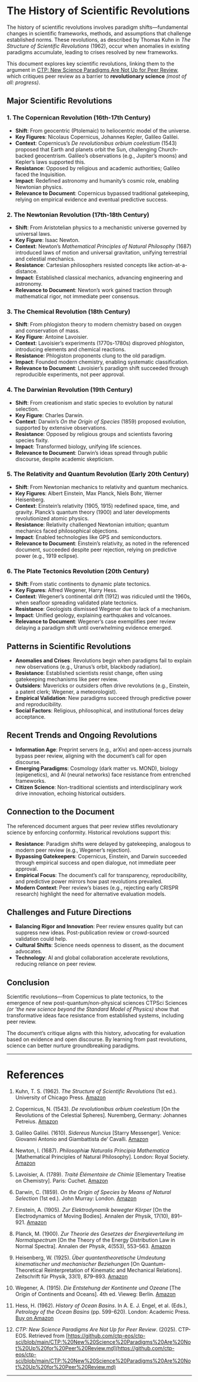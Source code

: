 # The History of Scientific Revolutions

The history of scientific revolutions involves paradigm shifts—fundamental changes in scientific frameworks, methods, and assumptions that challenge established norms. These revolutions, as described by Thomas Kuhn in *The Structure of Scientific Revolutions* (1962), occur when anomalies in existing paradigms accumulate, leading to crises resolved by new frameworks. 

This document explores key scientific revolutions, linking them to the argument in [CTP: New Science Paradigms Are Not Up for Peer Review](https://github.com/ctp-eos/ctp-sci/blob/main/CTP:%20New%20Science%20Paradigms%20Are%20Not%20Up%20for%20Peer%20Review.md), which critiques peer review as a barrier to **revolutionary science** *(most of all: progress)*.

## Major Scientific Revolutions

### 1. The Copernican Revolution (16th-17th Century)
- **Shift**: From geocentric (Ptolemaic) to heliocentric model of the universe.
- **Key Figures**: Nicolaus Copernicus, Johannes Kepler, Galileo Galilei.
- **Context**: Copernicus’s *De revolutionibus orbium coelestium* (1543) proposed that Earth and planets orbit the Sun, challenging Church-backed geocentrism. Galileo’s observations (e.g., Jupiter’s moons) and Kepler’s laws supported this.
- **Resistance**: Opposed by religious and academic authorities; Galileo faced the Inquisition.
- **Impact**: Redefined astronomy and humanity’s cosmic role, enabling Newtonian physics.
- **Relevance to Document**: Copernicus bypassed traditional gatekeeping, relying on empirical evidence and eventual predictive success.

### 2. The Newtonian Revolution (17th-18th Century)
- **Shift**: From Aristotelian physics to a mechanistic universe governed by universal laws.
- **Key Figure**: Isaac Newton.
- **Context**: Newton’s *Mathematical Principles of Natural Philosophy* (1687) introduced laws of motion and universal gravitation, unifying terrestrial and celestial mechanics.
- **Resistance**: Cartesian philosophers resisted concepts like action-at-a-distance.
- **Impact**: Established classical mechanics, advancing engineering and astronomy.
- **Relevance to Document**: Newton’s work gained traction through mathematical rigor, not immediate peer consensus.

### 3. The Chemical Revolution (18th Century)
- **Shift**: From phlogiston theory to modern chemistry based on oxygen and conservation of mass.
- **Key Figure**: Antoine Lavoisier.
- **Context**: Lavoisier’s experiments (1770s-1780s) disproved phlogiston, introducing elements and chemical reactions.
- **Resistance**: Phlogiston proponents clung to the old paradigm.
- **Impact**: Founded modern chemistry, enabling systematic classification.
- **Relevance to Document**: Lavoisier’s paradigm shift succeeded through reproducible experiments, not peer approval.

### 4. The Darwinian Revolution (19th Century)
- **Shift**: From creationism and static species to evolution by natural selection.
- **Key Figure**: Charles Darwin.
- **Context**: Darwin’s *On the Origin of Species* (1859) proposed evolution, supported by extensive observations.
- **Resistance**: Opposed by religious groups and scientists favoring species fixity.
- **Impact**: Transformed biology, unifying life sciences.
- **Relevance to Document**: Darwin’s ideas spread through public discourse, despite academic skepticism.

### 5. The Relativity and Quantum Revolution (Early 20th Century)
- **Shift**: From Newtonian mechanics to relativity and quantum mechanics.
- **Key Figures**: Albert Einstein, Max Planck, Niels Bohr, Werner Heisenberg.
- **Context**: Einstein’s relativity (1905, 1915) redefined space, time, and gravity. Planck’s quantum theory (1900) and later developments revolutionized atomic physics.
- **Resistance**: Relativity challenged Newtonian intuition; quantum mechanics faced philosophical objections.
- **Impact**: Enabled technologies like GPS and semiconductors.
- **Relevance to Document**: Einstein’s relativity, as noted in the referenced document, succeeded despite peer rejection, relying on predictive power (e.g., 1919 eclipse).

### 6. The Plate Tectonics Revolution (20th Century)
- **Shift**: From static continents to dynamic plate tectonics.
- **Key Figures**: Alfred Wegener, Harry Hess.
- **Context**: Wegener’s continental drift (1912) was ridiculed until the 1960s, when seafloor spreading validated plate tectonics.
- **Resistance**: Geologists dismissed Wegener due to lack of a mechanism.
- **Impact**: Unified geology, explaining earthquakes and volcanoes.
- **Relevance to Document**: Wegener’s case exemplifies peer review delaying a paradigm shift until overwhelming evidence emerged.

## Patterns in Scientific Revolutions
- **Anomalies and Crises**: Revolutions begin when paradigms fail to explain new observations (e.g., Uranus’s orbit, blackbody radiation).
- **Resistance**: Established scientists resist change, often using gatekeeping mechanisms like peer review.
- **Outsiders**: Mavericks or outsiders often drive revolutions (e.g., Einstein, a patent clerk; Wegener, a meteorologist).
- **Empirical Validation**: New paradigms succeed through predictive power and reproducibility.
- **Social Factors**: Religious, philosophical, and institutional forces delay acceptance.

## Recent Trends and Ongoing Revolutions
- **Information Age**: Preprint servers (e.g., arXiv) and open-access journals bypass peer review, aligning with the document’s call for open discourse.
- **Emerging Paradigms**: Cosmology (dark matter vs. MOND), biology (epigenetics), and AI (neural networks) face resistance from entrenched frameworks.
- **Citizen Science**: Non-traditional scientists and interdisciplinary work drive innovation, echoing historical outsiders.

## Connection to the Document
The referenced document argues that peer review stifles revolutionary science by enforcing conformity. Historical revolutions support this:
- **Resistance**: Paradigm shifts were delayed by gatekeeping, analogous to modern peer review (e.g., Wegener’s rejection).
- **Bypassing Gatekeepers**: Copernicus, Einstein, and Darwin succeeded through empirical success and open dialogue, not immediate peer approval.
- **Empirical Focus**: The document’s call for transparency, reproducibility, and predictive power mirrors how past revolutions prevailed.
- **Modern Context**: Peer review’s biases (e.g., rejecting early CRISPR research) highlight the need for alternative evaluation models.

## Challenges and Future Directions
- **Balancing Rigor and Innovation**: Peer review ensures quality but can suppress new ideas. Post-publication review or crowd-sourced validation could help.
- **Cultural Shifts**: Science needs openness to dissent, as the document advocates.
- **Technology**: AI and global collaboration accelerate revolutions, reducing reliance on peer review.

## Conclusion
Scientific revolutions—from Copernicus to plate tectonics, to the emergence of new post-quantum/non-physical sciences CTPSci Sciences *(or 'the new science beyond the Standard Model of Physics)* show that transformative ideas face resistance from established systems, including peer review. 

The document’s critique aligns with this history, advocating for evaluation based on evidence and open discourse. By learning from past revolutions, science can better nurture groundbreaking paradigms.

---

# References

1. Kuhn, T. S. (1962). *The Structure of Scientific Revolutions* (1st ed.). University of Chicago Press. [Amazon](https://www.amazon.com/dp/0226458083?tag=ctpenergy03-20)

2. Copernicus, N. (1543). *De revolutionibus orbium coelestium* [On the Revolutions of the Celestial Spheres]. Nuremberg, Germany: Johannes Petreius. [Amazon](https://www.amazon.com/dp/1612192452?tag=ctpenergy03-20)

3. Galileo Galilei. (1610). *Sidereus Nuncius* [Starry Messenger]. Venice: Giovanni Antonio and Giambattista de’ Cavalli. [Amazon](https://www.amazon.com/dp/0486432067?tag=ctpenergy03-20)

4. Newton, I. (1687). *Philosophiæ Naturalis Principia Mathematica* [Mathematical Principles of Natural Philosophy]. London: Royal Society. [Amazon](https://www.amazon.com/dp/1620137272?tag=ctpenergy03-20)

5. Lavoisier, A. (1789). *Traité Élémentaire de Chimie* [Elementary Treatise on Chemistry]. Paris: Cuchet. [Amazon](https://www.amazon.com/dp/1422201552?tag=ctpenergy03-20)

6. Darwin, C. (1859). *On the Origin of Species by Means of Natural Selection* (1st ed.). John Murray: London. [Amazon](https://www.amazon.com/dp/1512191156?tag=ctpenergy03-20)

7. Einstein, A. (1905). *Zur Elektrodynamik bewegter Körper* [On the Electrodynamics of Moving Bodies]. Annalen der Physik, 17(10), 891–921. [Amazon](https://www.amazon.com/dp/0801890424?tag=ctpenergy03-20)

8. Planck, M. (1900). *Zur Theorie des Gesetzes der Energieverteilung im Normalspectrum* [On the Theory of the Energy Distribution Law in Normal Spectra]. Annalen der Physik, 4(553), 553–563. [Amazon](https://www.amazon.com/dp/0486498041?tag=ctpenergy03-20)

9. Heisenberg, W. (1925). *Über quantentheoretische Umdeutung kinematischer und mechanischer Beziehungen* [On Quantum-Theoretical Reinterpretation of Kinematic and Mechanical Relations]. Zeitschrift für Physik, 33(1), 879–893. [Amazon](https://www.amazon.com/dp/0486676052?tag=ctpenergy03-20)

10. Wegener, A. (1915). *Die Entstehung der Kontinente und Ozeane* [The Origin of Continents and Oceans]. 4th ed. Vieweg: Berlin. [Amazon](https://www.amazon.com/dp/0486678708?tag=ctpenergy03-20)

11. Hess, H. (1962). *History of Ocean Basins*. In A. E. J. Engel, et al. (Eds.), *Petrology of the Ocean Basins* (pp. 599-620). London: Academic Press. [Buy on Amazon](https://www.amazon.com/dp/0126740013?tag=ctpenergy03-20)

12. *CTP: New Science Paradigms Are Not Up for Peer Review*. (2025). CTP-EOS. Retrieved from [https://github.com/ctp-eos/ctp-sci/blob/main/CTP:%20New%20Science%20Paradigms%20Are%20Not%20Up%20for%20Peer%20Review.md](https://github.com/ctp-eos/ctp-sci/blob/main/CTP:%20New%20Science%20Paradigms%20Are%20Not%20Up%20for%20Peer%20Review.md)

---
